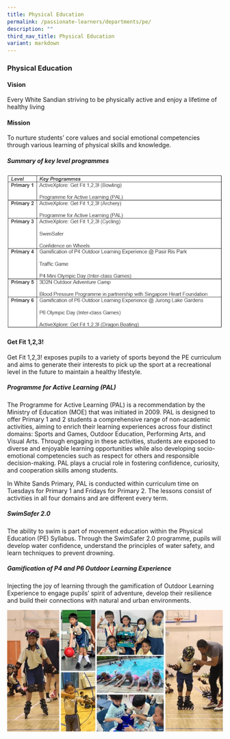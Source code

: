 ```yaml
---
title: Physical Education
permalink: /passionate-learners/departments/pe/
description: ""
third_nav_title: Physical Education
variant: markdown
---
```

### **Physical Education**
#### **Vision**
Every White Sandian striving to be physically active and enjoy a lifetime of healthy living

#### **Mission**

To nurture students’ core values and social emotional competencies through various learning of physical skills and knowledge. 

##### **Summary of key level programmes**


![](/images/pe_2025.png)


    
#### **Get Fit 1,2,3!**
Get Fit 1,2,3!  exposes pupils to a variety of sports beyond the PE curriculum and aims to generate their interests to pick up the sport at a recreational level in the future to maintain a healthy lifestyle.



##### **Programme for Active Learning (PAL)**
The Programme for Active Learning (PAL) is a recommendation by the Ministry of Education (MOE) that was initiated in 2009. PAL is designed to offer Primary 1 and 2 students a comprehensive range of non-academic activities, aiming to enrich their learning experiences across four distinct domains: Sports and Games, Outdoor Education, Performing Arts, and Visual Arts. Through engaging in these activities, students are exposed to diverse and enjoyable learning opportunities while also developing socio-emotional competencies such as respect for others and responsible decision-making. PAL plays a crucial role in fostering confidence, curiosity, and cooperation skills among students.


In White Sands Primary, PAL is conducted within curriculum time on Tuesdays for Primary 1 and Fridays for Primary 2. The lessons consist of activities in all four domains and are different every term.

##### **SwimSafer 2.0**
The ability to swim is part of movement education within the Physical Education (PE) Syllabus. Through the SwimSafer 2.0 programme, pupils will develop water confidence, understand the principles of water safety, and learn techniques to prevent drowning.

##### **Gamification of P4 and P6 Outdoor Learning Experience**
Injecting the joy of learning through the gamification of Outdoor Learning Experience to engage pupils’ spirit of adventure, develop their resilience and build their connections with natural and urban environments.

![](/images/pe2.jpg)